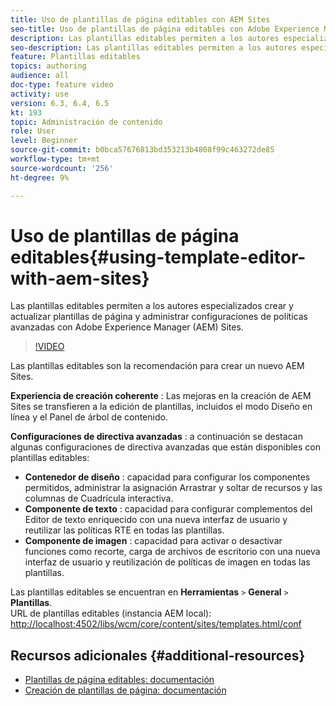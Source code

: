 ```yaml
---
title: Uso de plantillas de página editables con AEM Sites
seo-title: Uso de plantillas de página editables con Adobe Experience Manager Sites
description: Las plantillas editables permiten a los autores especializados crear y actualizar plantillas de página y administrar configuraciones de políticas avanzadas con AEM Sites.
seo-description: Las plantillas editables permiten a los autores especializados crear y actualizar plantillas de página y administrar configuraciones de políticas avanzadas con Adobe Experience Manager Sites.
feature: Plantillas editables
topics: authoring
audience: all
doc-type: feature video
activity: use
version: 6.3, 6.4, 6.5
kt: 193
topic: Administración de contenido
role: User
level: Beginner
source-git-commit: b0bca57676813bd353213b4808f99c463272de85
workflow-type: tm+mt
source-wordcount: '256'
ht-degree: 9%

---
```



# Uso de plantillas de página editables{#using-template-editor-with-aem-sites}

Las plantillas editables permiten a los autores especializados crear y actualizar plantillas de página y administrar configuraciones de políticas avanzadas con Adobe Experience Manager (AEM) Sites.

>[!VIDEO](https://video.tv.adobe.com/v/326784/?quality=12&learn=on)

Las plantillas editables son la recomendación para crear un nuevo AEM Sites.

**Experiencia de creación coherente** : Las mejoras en la creación de AEM Sites se transfieren a la edición de plantillas, incluidos el modo Diseño en línea y el Panel de árbol de contenido.

**Configuraciones de directiva avanzadas** : a continuación se destacan algunas configuraciones de directiva avanzadas que están disponibles con plantillas editables:

* **Contenedor de diseño** : capacidad para configurar los componentes permitidos, administrar la asignación Arrastrar y soltar de recursos y las columnas de Cuadrícula interactiva.
* **Componente de texto** : capacidad para configurar complementos del Editor de texto enriquecido con una nueva interfaz de usuario y reutilizar las políticas RTE en todas las plantillas.
* **Componente de imagen** : capacidad para activar o desactivar funciones como recorte, carga de archivos de escritorio con una nueva interfaz de usuario y reutilización de políticas de imagen en todas las plantillas.

Las plantillas editables se encuentran en **Herramientas** `>` **General** `>` **Plantillas**.\
URL de plantillas editables (instancia AEM local): [http://localhost:4502/libs/wcm/core/content/sites/templates.html/conf](http://localhost:4502/libs/wcm/core/content/sites/templates.html/conf)

## Recursos adicionales {#additional-resources}

* [Plantillas de página editables: documentación](https://docs.adobe.com/content/help/es-ES/experience-manager-65/developing/platform/templates/page-templates-editable.html)
* [Creación de plantillas de página: documentación](https://docs.adobe.com/content/help/en/experience-manager-65/authoring/siteandpage/templates.html)
